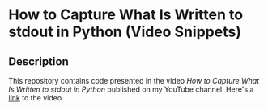 # How to Capture What Is Written to stdout in Python (Video Snippets)

## Description

This repository contains code presented in the video *How to Capture What Is Written to stdout in Python* published on my YouTube channel.
Here's a [link](https://youtu.be/-z1pvtMOTmg) to the video.
